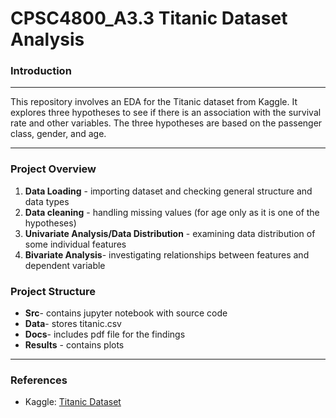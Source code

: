 # CPSC4800_A3.3 Titanic Dataset Analysis
### Introduction
___
This repository involves an EDA for the Titanic dataset from Kaggle. It explores three hypotheses to see if there is an association with the survival rate and other variables. The three hypotheses are based on the passenger class, gender, and age.
___
### Project Overview
1. **Data Loading** - importing dataset and checking general structure and data types
2. **Data cleaning** - handling missing values (for age only as it is one of the hypotheses)
3. **Univariate Analysis/Data Distribution** - examining data distribution of some individual features
4. **Bivariate Analysis**- investigating relationships between features and dependent variable
### Project Structure

* **Src**- contains jupyter notebook with source code
* **Data**- stores titanic.csv
* **Docs**- includes pdf file for the findings
* **Results** - contains plots
___
### References
* Kaggle: [Titanic Dataset](https://www.kaggle.com/c/titanic/data?select=train.csv)